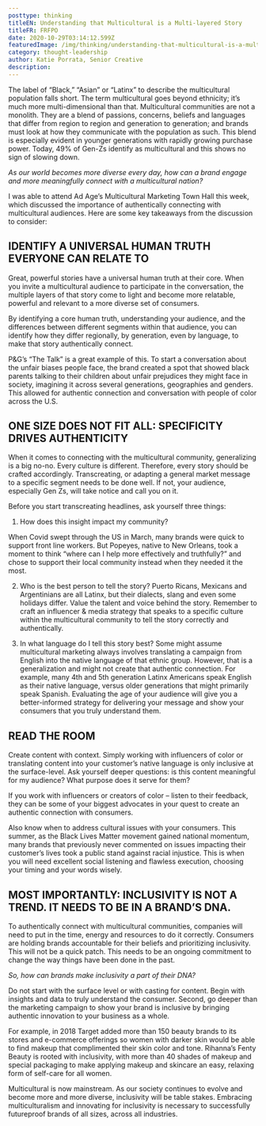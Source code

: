 ```yaml
---
posttype: thinking
titleEN: Understanding that Multicultural is a Multi-layered Story
titleFR: FRFPO
date: 2020-10-29T03:14:12.599Z
featuredImage: /img/thinking/understanding-that-multicultural-is-a-multi-layered-story.jpg
category: thought-leadership
author: Katie Porrata, Senior Creative
description: 
---
```


The label of “Black,” “Asian” or “Latinx” to describe the multicultural population falls short. The term multicultural goes beyond ethnicity; it’s much more multi-dimensional than that. Multicultural communities are not a monolith. They are a blend of passions, concerns, beliefs and languages that differ from region to region and generation to generation; and brands must look at how they communicate with the population as such. This blend is especially evident in younger generations with rapidly growing purchase power. Today, 49% of Gen-Zs identify as multicultural and this shows no sign of slowing down.

*As our world becomes more diverse every day, how can a brand engage and more meaningfully connect with a multicultural nation?*

I was able to attend Ad Age’s Multicultural Marketing Town Hall this week, which discussed the importance of authentically connecting with multicultural audiences. Here are some key takeaways from the discussion to consider:

## IDENTIFY A UNIVERSAL HUMAN TRUTH EVERYONE CAN RELATE TO

Great, powerful stories have a universal human truth at their core. When you invite a multicultural audience to participate in the conversation, the multiple layers of that story come to light and become more relatable, powerful and relevant to a more diverse set of consumers.

By identifying a core human truth, understanding your audience, and the differences between different segments within that audience, you can identify how they differ regionally, by generation, even by language, to make that story authentically connect.

P&G’s “The Talk” is a great example of this. To start a conversation about the unfair biases people face, the brand created a spot that showed black parents talking to their children about unfair prejudices they might face in society, imagining it across several generations, geographies and genders. This allowed for authentic connection and conversation with people of color across the U.S.

## ONE SIZE DOES NOT FIT ALL: SPECIFICITY DRIVES AUTHENTICITY

When it comes to connecting with the multicultural community, generalizing is a big no-no. Every culture is different. Therefore, every story should be crafted accordingly. Transcreating, or adapting a general market message to a specific segment needs to be done well. If not, your audience, especially Gen Zs, will take notice and call you on it.

Before you start transcreating headlines, ask yourself three things:

1. How does this insight impact my community?

When Covid swept through the US in March, many brands were quick to support front line workers. But Popeyes, native to New Orleans, took a moment to think “where can I help more effectively and truthfully?” and chose to support their local community instead when they needed it the most.

2. Who is the best person to tell the story?
Puerto Ricans, Mexicans and Argentinians are all Latinx, but their dialects, slang and even some holidays differ. Value the talent and voice behind the story. Remember to craft an influencer & media strategy that speaks to a specific culture within the multicultural community to tell the story correctly and authentically.

3. In what language do I tell this story best?
Some might assume multicultural marketing always involves translating a campaign from English into the native language of that ethnic group. However, that is a generalization and might not create that authentic connection. For example, many 4th and 5th generation Latinx Americans speak English as their native language, versus older generations that might primarily speak Spanish. Evaluating the age of your audience will give you a better-informed strategy for delivering your message and show your consumers that you truly understand them.

## READ THE ROOM

Create content with context. Simply working with influencers of color or translating content into your customer’s native language is only inclusive at the surface-level. Ask yourself deeper questions: is this content meaningful for my audience? What purpose does it serve for them?

If you work with influencers or creators of color – listen to their feedback, they can be some of your biggest advocates in your quest to create an authentic connection with consumers.

Also know when to address cultural issues with your consumers. This summer, as the Black Lives Matter movement gained national momentum, many brands that previously never commented on issues impacting their customer’s lives took a public stand against racial injustice. This is when you will need excellent social listening and flawless execution, choosing your timing and your words wisely.

## MOST IMPORTANTLY: INCLUSIVITY IS NOT A TREND. IT NEEDS TO BE IN A BRAND’S DNA.

To authentically connect with multicultural communities, companies will need to put in the time, energy and resources to do it correctly. Consumers are holding brands accountable for their beliefs and prioritizing inclusivity. This will not be a quick patch. This needs to be an ongoing commitment to change the way things have been done in the past.

*So, how can brands make inclusivity a part of their DNA?*

Do not start with the surface level or with casting for content. Begin with insights and data to truly understand the consumer. Second, go deeper than the marketing campaign to show your brand is inclusive by bringing authentic innovation to your business as a whole.

For example, in 2018 Target added more than 150 beauty brands to its stores and e-commerce offerings so women with darker skin would be able to find makeup that complimented their skin color and tone. Rihanna’s Fenty Beauty is rooted with inclusivity, with more than 40 shades of makeup and special packaging to make applying makeup and skincare an easy, relaxing form of self-care for all women.

Multicultural is now mainstream. As our society continues to evolve and become more and more diverse, inclusivity will be table stakes. Embracing multiculturalism and innovating for inclusivity is necessary to successfully futureproof brands of all sizes, across all industries.